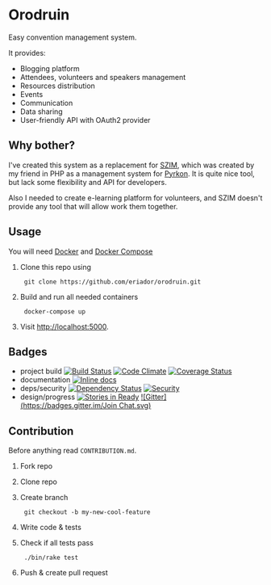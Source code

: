 # Orodruin

Easy convention management system.

It provides:

- Blogging platform
- Attendees, volunteers and speakers management
- Resources distribution
- Events
- Communication
- Data sharing
- User-friendly API with OAuth2 provider

## Why bother?

I've created this system as a replacement for [SZIM][SZIM], which was created
by my friend in PHP as a management system for [Pyrkon][Pyrkon]. It is quite
nice tool, but lack some flexibility and API for developers.

Also I needed to create e-learning platform for volunteers, and SZIM doesn't
provide any tool that will allow work them together.

## Usage

You will need [Docker][docker] and [Docker Compose][compose]

1. Clone this repo using

        git clone https://github.com/eriador/orodruin.git

2. Build and run all needed containers

        docker-compose up

3. Visit <http://localhost:5000>.

## Badges

* project build
  [![Build Status](https://travis-ci.org/eriador/orodruin.svg?branch=master)](https://travis-ci.org/eriador/orodruin)
  [![Code Climate](https://codeclimate.com/github/eriador/orodruin.png)](https://codeclimate.com/github/eriador/orodruin)
  [![Coverage Status](https://coveralls.io/repos/eriador/orodruin/badge.png)](https://coveralls.io/r/eriador/orodruin)
* documentation
  [![Inline docs](http://inch-ci.org/github/eriador/orodruin.png)](http://inch-ci.org/github/eriador/orodruin)
* deps/security
  [![Dependency Status](https://gemnasium.com/eriador/orodruin.svg)](https://gemnasium.com/eriador/orodruin)
  [![Security](https://hakiri.io/github/eriador/orodruin/master.svg)](https://hakiri.io/github/eriador/orodruin/master)
* design/progress
  [![Stories in Ready](https://badge.waffle.io/eriador/orodruin.png?label=ready)](https://waffle.io/eriador/orodruin)
  [![Gitter](https://badges.gitter.im/Join Chat.svg)](https://gitter.im/eriador/orodruin?utm_source=badge&utm_medium=badge&utm_campaign=pr-badge)

## Contribution

Before anything read `CONTRIBUTION.md`.

1. Fork repo
2. Clone repo
3. Create branch

        git checkout -b my-new-cool-feature

4. Write code & tests
5. Check if all tests pass

        ./bin/rake test

6. Push & create pull request

[SZIM]: http://projektszim.wordpress.com/ "System Zarządzania Imprezami Masowymi"
[Pyrkon]: http://www.pyrkon.pl/ "Pyrkon - Poznań's Fantasy Convention'"
[docker]: https://www.docker.com/ "Docker is an open platform for developers and sysadmins of distributed applications."
[compose]: https://docs.docker.com/compose/ "Compose is a tool for defining and running complex applications with Docker."

